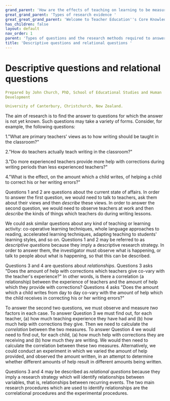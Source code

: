```yaml
---
grand_parent: 'How are the effects of teaching on learning to be measured? '
great_grand_parent: 'Types of research evidence '
great_great_grand_parent: 'Welcome to Teacher Education''s Core Knowledge and Skills.'
has_children: false
layout: default
nav_order: 1
parent: 'Types of questions and the research methods required to answer them '
title: 'Descriptive questions and relational questions '
---
```

# Descriptive questions and relational questions


```yaml
Prepared by John Church, PhD, School of Educational Studies and Human
Development

University of Canterbury, Christchurch, New Zealand.
```


The aim of research is to find the answer to questions for which the
answer is not yet known. Such questions may take a variety of forms.
Consider, for example, the following questions:

1."What are primary teachers\' views as to how writing should be taught
in the classroom?"

2."How do teachers actually teach writing in the classroom?"

3."Do more experienced teachers provide more help with corrections
during writing periods than less experienced teachers?"

4."What is the effect, on the amount which a child writes, of helping a
child to correct his or her writing errors?"

Questions 1 and 2 are questions about the current state of affairs. In
order to answer the first question, we would need to talk to teachers,
ask them about their views and then *describe* these views. In order to
answer the second question, we would need to observe teachers at work
and then *describe* the kinds of things which teachers do during writing
lessons.

We could ask similar questions about any kind of teaching or learning
activity: co-operative learning techniques, whole language approaches to
reading, accelerated learning techniques, adapting teaching to
students\' learning styles, and so on. Questions 1 and 2 may be referred
to as *descriptive questions* because they imply a descriptive research
strategy. In order to answer them, the investigator must observe what is
happening, or talk to people about what is happening, so that this can
be described.

Questions 3 and 4 are questions about *relationships*. Questions 3 asks
"Does the amount of help with corrections which teachers give co-vary
with the teacher\'s experience?" In other words, is there a correlation
(a relationship) between the experience of teachers and the amount of
help which they provide with corrections? Questions 4 asks "Does the
amount which a child writes from day to day co-vary with the amount of
help which the child receives in correcting his or her writing errors?"

To answer the second two questions, we must observe and measure *two*
factors in each case. To answer Question 3 we must find out, for each
teacher, (a) how much teaching experience they have had and (b) how much
help with corrections they give. Then we need to calculate the
*correlation* between the two measures. To answer Question 4 we would
need to find out, for each child, (a) how much help with corrections
they are receiving and (b) how much they are writing. We would then need
to calculate the correlation between these two measures. Alternatively,
we could conduct an experiment in which we varied the amount of help
provided, and observed the amount written, in an attempt to determine
whether different amounts of help result in different amounts being
written.

Questions 3 and 4 may be described as *relational questions* because
they imply a research strategy which will identify relationships between
variables, that is, relationships between recurring events. The two main
research procedures which are used to identify relationships are the
correlational procedures and the experimental procedures.
